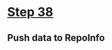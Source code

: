 # [Step 38](https://github.com/kamilkisiela/GitHunt-Lite-Angular/tree/step38)

## Push data to RepoInfo


